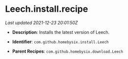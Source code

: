 # Leech.install.recipe

_Last updated 2021-12-23 20:01:50Z_

- **Description**: Installs the latest version of Leech.

- **Identifier**: `com.github.homebysix.install.Leech`

- **Parent Recipes**: `com.github.homebysix.download.Leech`
